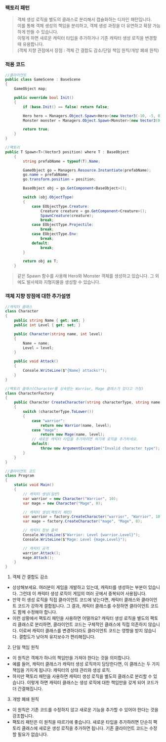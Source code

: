 ### 팩토리 패턴
> 객체 생성 로직을 별도의 클래스로 분리해서 캡슐화하는 디자인 패턴입니다.   
이를 통해 객체 생성의 책임을 분리하고, 객체 생성 과정을 더 유연하고 확장 가능하게 만들 수 있습니다.   
이렇게 하면 새로운 캐릭터 타입을 추가하거나 기존 캐릭터 생성 로직을 변경할 때 유용합니다.   
(객체 지향 관점에서 장점 : 객체 간 결합도 감소/단일 책임 원칙/개방 폐쇄 원칙)


### 적용 코드
```C#
//클라이언트
public class GameScene : BaseScene
{
    GameObject map;

    public override bool Init()
    {
        if (base.Init() == false) return false;

        Hero hero = Managers.Object.Spawn<Hero>(new Vector3(-10, -5, 0));
        Monster monster = Managers.Object.Spawn<Monster>(new Vector3(0, 1, 0));

        return true;
    }
}

//팩토리
public T Spawn<T>(Vector3 position) where T : BaseObject
    {
        string prefabName = typeof(T).Name;

        GameObject go = Managers.Resource.Instantiate(prefabName);
        go.name = prefabName;
        go.transform.position = position;

        BaseObject obj = go.GetComponent<BaseObject>();

        switch (obj.ObjectType)
        {
            case EObjectType.Creature:
                Creature creature = go.GetComponent<Creature>();
                SpawnCreature(creature);
                break;
            case EObjectType.Projectile:
                break;
            case EObjectType.Env:
                break;
            default:
                break;
        }

        return obj as T;
    }
```
> 같은 Spawn 함수를 사용해 Hero와 Monster 객체를 생성하고 있습니다. 그 외에도 발사체와 지형지물을 생성할 수 있습니다.

### 객체 지향 장점에 대한 추가설명
```C#
//캐릭터 클래스
class Character
{
    public string Name { get; set; }
    public int Level { get; set; }

    public Character(string name, int level)
    {
        Name = name;
        Level = level;
    }

    public void Attack()
    {
        Console.WriteLine($"{Name} attacks!");
    }
}

//팩토리 클래스(Character를 상속받는 Warrior, Mage 클래스가 있다고 가정)
class CharacterFactory
{
    public Character CreateCharacter(string characterType, string name, int level)
    {
        switch (characterType.ToLower())
        {
            case "warrior":
                return new Warrior(name, level);
            case "mage":
                return new Mage(name, level);
            // 새로운 캐릭터 타입을 추가하려면 여기에 로직을 추가하세요.
            default:
                throw new ArgumentException("Invalid character type");
        }
    }
}

//클라이언트 코드
class Program
{
    static void Main()
    {
        // 캐릭터 생성(일반)
        var warrior = new Character("Warrior", 10);
        var mage = new Character("Mage", 8);

        // 캐릭터 생성(팩토리 패턴)
        var warrior = factory.CreateCharacter("warrior", "Warrior", 10);
        var mage = factory.CreateCharacter("mage", "Mage", 8);

        // 캐릭터 정보 출력
        Console.WriteLine($"Warrior: Level {warrior.Level}");
        Console.WriteLine($"Mage: Level {mage.Level}");

        // 캐릭터 공격
        warrior.Attack();
        mage.Attack();
    }
}
```

1. 객체 간 결합도 감소
- 상상해보세요. 여러분이 게임을 개발하고 있는데, 캐릭터를 생성하는 부분이 있습니다. 그런데 이 캐릭터 생성 로직이 게임의 여러 곳에서 중복되어 사용됩니다.
- 만약 이 생성 로직을 직접 클라이언트 코드에 넣는다면, 캐릭터 클래스와 클라이언트 코드가 강하게 결합됩니다. 그 결과, 캐릭터 클래스를 수정하면 클라이언트 코드도 함께 수정해야 합니다.
- 이런 상황에서 팩토리 패턴을 사용하면 어떨까요? 캐릭터 생성 로직을 별도의 팩토리 클래스로 분리하면, 클라이언트 코드는 구체적인 클래스에 직접 의존하지 않습니다. 이로써 캐릭터 클래스를 변경하더라도 클라이언트 코드는 영향을 받지 않습니다. 결합도가 낮아져 유지보수가 편리해집니다.

2. 단일 책임 원칙
- 이 원칙은 객체가 하나의 책임만을 가져야 한다는 것을 의미합니다.
- 예를 들어, 캐릭터 클래스가 캐릭터 생성 로직까지 담당한다면, 이 클래스는 두 가지 책임을 가지게 됩니다: 캐릭터의 상태 관리와 생성 로직.
- 하지만 팩토리 패턴을 사용하면 캐릭터 생성 로직을 별도의 클래스로 분리할 수 있습니다. 이렇게 하면 캐릭터 클래스는 생성 로직에 대한 책임만을 갖게 되어 코드가 더 간결해집니다.

3. 개방 폐쇄 원칙
- 이 원칙은 기존 코드를 수정하지 않고 새로운 기능을 추가할 수 있어야 한다는 것을 강조합니다.
- 팩토리 패턴은 이 원칙을 따르기에 좋습니다. 새로운 타입을 추가하려면 단순히 팩토리 클래스에 새로운 생성 로직을 추가하면 됩니다. 기존 클라이언트 코드는 수정할 필요가 없습니다.